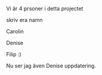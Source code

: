 Vi är 4 prsoner i detta projectet

skriv era namn

Carolin

Denise

Filip :)

Nu ser jag även Denise uppdatering.